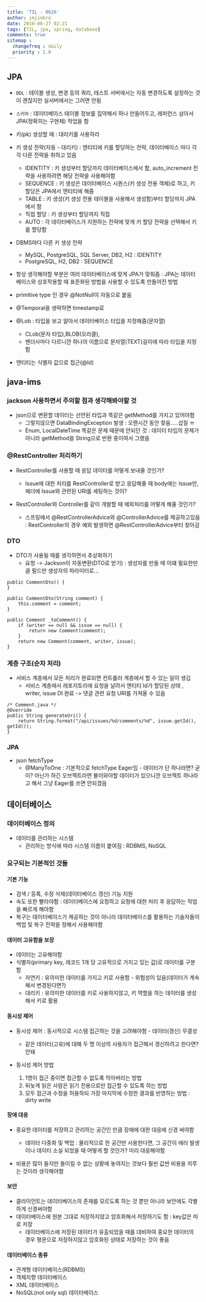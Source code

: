 ```yaml
---
title: 'TIL - 0626'
author: imjinbro
date: 2018-06-27 02:21
tags: [TIL, jpa, spring, database]
comments: true
sitemap :
  changefreq : daily
  priority : 1.0
---
```


## JPA
* ```DDL``` : 테이블 생성, 변경 등의 쿼리, 테스트 서버에서는 자동 변경하도록 설정하는 것이 괜찮지만 실서버에서는 그러면 안됨
* ```스키마``` : 데이터베이스 테이블 정보를 집약해서 하나 만들어두고, 레퍼런스 삼아서 JPA(정확히는 구현체) 작업을 함
* 키(pk) 생성할 때 : 대리키를 사용하라
* 키 생성 전략(자동 - 대리키) : 엔티티에 키를 할당하는 전략, 데이터베이스 마다 각각 다른 전략을 취하고 있음
  * IDENTITY : 키 생성부터 할당까지 데이터베이스에서 함, auto_increment 전략을 사용하려면 해당 전략을 사용해야함
  * SEQUENCE : 키 생성은 데이터베이스 시퀀스(키 생성 전용 객체)로 하고, 키 할당은 JPA에서 엔티티에 해줌 
  * TABLE : 키 생성(키 생성 전용 테이블을 사용해서 생성함)부터 할당까지 JPA에서 함
  * 직접 할당 : 키 생성부터 할당까지 직접
  * AUTO : 각 데이터베이스가 지원하는 전략에 맞게 키 할당 전략을 선택해서 키를 할당함

* DBMS마다 다른 키 생성 전략
  * MySQL, PostgreSQL, SQL Server, DB2, H2 : IDENTITY
  * PostgreSQL, H2, DB2 : SEQUENCE

* 항상 생각해야할 부분은 여러 데이터베이스에 맞게 JPA가 맞춰줌 : JPA는 데이터베이스와 상호작용할 때 표준화된 방법을 사용할 수 있도록 만들어진 방법
* primitive type 인 경우 @NotNull이 자동으로 붙음
* @Temporal을 생략하면 timestamp로 
* @Lob : 타입을 보고 알아서 데이터베이스 타입을 지정해줌(문자열)
  * CLob(문자 타입),BLOB(오라클), 
  * 벤더사마다 다르니깐 하나의 이름으로 문자열(TEXT)길이에 따라 타입을 지정함
  
* 엔티티는 식별자 값으로 접근(@Id)

## java-ims
### jackson 사용하면서 주의할 점과 생각해봐야할 것
* json으로 변환할 데이터는 선언된 타입과 똑같은 getMethod를 가지고 있어야함
  * 그렇지않으면 DataBindingException 발생 : 오랜시간 동안 찾음.....삽질 ㅠ
  * Enum, LocalDateTime 똑같은 문제 때문에 안되던 것 : 데이터 타입의 문제가 아니라 getMethod을 String으로 반환 중이여서 그랬음

### @RestController 처리하기
* RestController를 사용할 때 응답 데이터를 어떻게 보내줄 것인가?
  * Issue에 대한 처리를 RestController로 받고 응답해줄 때 body에는 Issue만, 헤더에 Issue와 관련된 URI를 세팅하는 것이? 

* RestController와 Controller를 같이 개발할 때 예외처리를 어떻게 해줄 것인가?
  * 스프링에서 @RestControllerAdvice와 @ControllerAdvice를 제공하고있음 : RestController의 경우 예외 발생하면 @RestControllerAdvice부터 찾아감
  
### DTO
* DTO가 사용될 때를 생각하면서 추상화하기
  * 요청 -> Jackson이 자동변환(DTO로 받기) : 생성자를 만들 때 이떄 필요한만큼 필드만 생성자의 파라미터로...

~~~
public CommentDto() {
}

public CommentDto(String comment) {
    this.comment = comment;
}

public Comment _toComment() {
    if (writer == null && issue == null) {
        return new Comment(comment);
    }
    return new Comment(comment, writer, issue);
}
~~~
  
### 계층 구조(순차 처리)
* 서비스 계층에서 모든 처리가 완료되면 컨트롤러 계층에서 할 수 있는 일이 생김
  * 서비스 계층에서 레포지토리에 요청을 날려서 엔티티 Id가 할당된 상태 , writer, issue DI 완료 -> 댓글 관련 요청 URI를 가져올 수 있음

~~~
/* Comment.java */
@Override
public String generateUri() {
    return String.format("/api/issues/%d/comments/%d", issue.getId(), getId());
}
~~~
  
### JPA
* json fetchType
  * @ManyToOne : 기본적으로 fetchType Eager임 - 데이터가 단 하나라면? 굳이? 아닌가 하긴 오브젝트라면 불러와야할 데이터가 있으니깐 오브젝트 하나라고 해서 그냥 Eager를 쓰면 안되겠음
  
## 데이터베이스
### 데이터베이스 정의
* 데이터를 관리하는 시스템 
  * 관리하는 방식에 따라 시스템 이름이 붙여짐 : RDBMS, NoSQL

### 요구되는 기본적인 것들
#### 기본 기능
* 검색 / 등록, 수정 삭제(데이터베이스 갱신) 기능 지원
* 속도 또한 빨라야함 : 데이터베이스에 요청하고 요청에 대한 처리 후 응답하는 작업을 빠르게 해야함
* 복구는 데이터베이스가 제공하는 것이 아니라 데이터베이스를 활용하는 기술자들이 백업 및 복구 전략을 정해서 사용해야함

#### 데이터 고유함을 보장
* 데이터는 고유해야함
* 식별자(primary key, 레코드 1개 당 고유적으로 가지고 있는 값)로 데이터를 구분함
  * 자연키 : 유의미한 데이터를 가지고 키로 사용함 - 위험성이 있음(데이터가 계속해서 변경된다면?)
  * 대리키 : 유의미한 데이터를 키로 사용하지않고, 키 역할을 하는 데이터를 생성해서 키로 활용

#### 동시성 제어
* 동시성 제어 : 동시적으로 시스템 접근하는 것을 고려해야함 - 데이터(갱신) 무결성
  * 같은 데이터(고유)에 대해 두 명 이상의 사용자가 접근해서 갱신하려고 한다면? 안돼
  
* 동시성 제어 방법
  1. 1명이 접근 중이면 접근할 수 없도록 막아버리는 방법
  2. 뒤늦게 읽은 사람은 읽기 전용으로만 접근할 수 있도록 하는 방법
  3. 모두 접근과 수정을 허용하되 가장 마지막에 수정한 결과를 반영하는 방법 : dirty write

#### 장애 대응
* 중요한 데이터를 저장하고 관리하는 공간인 만큼 장애에 대한 대응에 신경 써야함
  * 데이터 다중화 및 백업 : 물리적으로 한 공간만 사용한다면, 그 공간이 에러 발생이나 데이터 소실 되었을 때 어떻게 할 것인가? 미리 대응해야함

* 비용은 많이 들지만 돌이킬 수 없는 상황에 놓여지는 것보다 훨씬 값싼 비용을 치루는 것이라 생각해야함

#### 보안
* 클라이언트는 데이터베이스의 존재를 모르도록 하는 것 뿐만 아니라 보안에도 각별하게 신경써야함
* 데이터베이스에 원본 그대로 저장하지않고 암호화해서 저장하기도 함 : key값은 따로 저장
  * 데이터베이스에 저장된 데이터가 유출되었을 때를 대비하여 중요한 데이터의 경우 평문으로 저장하지않고 암호화된 상태로 저장하는 것이 좋음

#### 데이터베이스 종류
* 관계형 데이터베이스(RDBMS)
* 객체지향 데이터베이스
* XML 데이터베이스
* NoSQL(not only sql) 데이터베이스 
